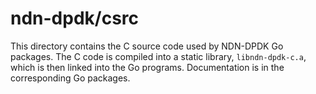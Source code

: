 # ndn-dpdk/csrc

This directory contains the C source code used by NDN-DPDK Go packages.
The C code is compiled into a static library, `libndn-dpdk-c.a`, which is then linked into the Go programs.
Documentation is in the corresponding Go packages.
